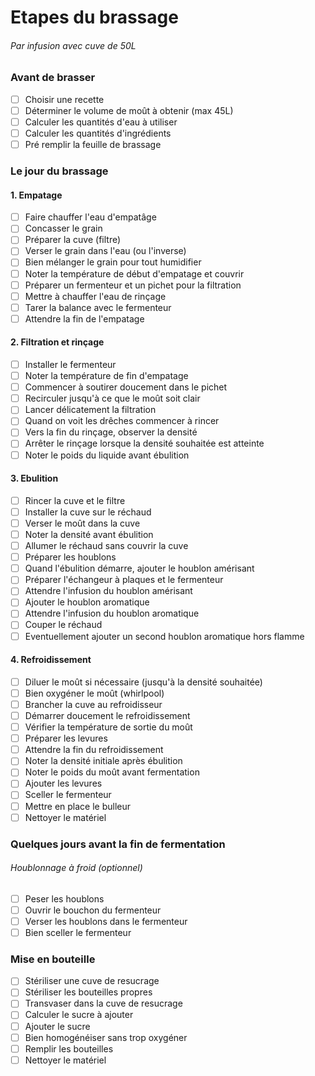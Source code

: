 # Etapes du brassage
###### Par infusion avec cuve de 50L

### Avant de brasser
- [ ] Choisir une recette
- [ ] Déterminer le volume de moût à obtenir (max 45L)
- [ ] Calculer les quantités d'eau à utiliser
- [ ] Calculer les quantités d'ingrédients
- [ ] Pré remplir la feuille de brassage

### Le jour du brassage
#### 1. Empatage
- [ ] Faire chauffer l'eau d'empatâge
- [ ] Concasser le grain
- [ ] Préparer la cuve (filtre)
- [ ] Verser le grain dans l'eau (ou l'inverse)
- [ ] Bien mélanger le grain pour tout humidifier
- [ ] Noter la température de début d'empatage et couvrir
- [ ] Préparer un fermenteur et un pichet pour la filtration
- [ ] Mettre à chauffer l'eau de rinçage
- [ ] Tarer la balance avec le fermenteur
- [ ] Attendre la fin de l'empatage

#### 2. Filtration et rinçage
- [ ] Installer le fermenteur
- [ ] Noter la température de fin d'empatage
- [ ] Commencer à soutirer doucement dans le pichet
- [ ] Recirculer jusqu'à ce que le moût soit clair
- [ ] Lancer délicatement la filtration
- [ ] Quand on voit les drêches commencer à rincer
- [ ] Vers la fin du rinçage, observer la densité
- [ ] Arrêter le rinçage lorsque la densité souhaitée est atteinte
- [ ] Noter le poids du liquide avant ébulition

#### 3. Ebulition
- [ ] Rincer la cuve et le filtre
- [ ] Installer la cuve sur le réchaud
- [ ] Verser le moût dans la cuve
- [ ] Noter la densité avant ébulition
- [ ] Allumer le réchaud sans couvrir la cuve
- [ ] Préparer les houblons
- [ ] Quand l'ébulition démarre, ajouter le houblon amérisant
- [ ] Préparer l'échangeur à plaques et le fermenteur
- [ ] Attendre l'infusion du houblon amérisant
- [ ] Ajouter le houblon aromatique
- [ ] Attendre l'infusion du houblon aromatique
- [ ] Couper le réchaud
- [ ] Eventuellement ajouter un second houblon aromatique hors flamme

#### 4. Refroidissement
- [ ] Diluer le moût si nécessaire (jusqu'à la densité souhaitée)
- [ ] Bien oxygéner le moût (whirlpool)
- [ ] Brancher la cuve au refroidisseur
- [ ] Démarrer doucement le refroidissement
- [ ] Vérifier la température de sortie du moût
- [ ] Préparer les levures
- [ ] Attendre la fin du refroidissement
- [ ] Noter la densité initiale après ébulition
- [ ] Noter le poids du moût avant fermentation
- [ ] Ajouter les levures
- [ ] Sceller le fermenteur
- [ ] Mettre en place le bulleur
- [ ] Nettoyer le matériel

### Quelques jours avant la fin de fermentation
###### Houblonnage à froid (optionnel)
- [ ] Peser les houblons
- [ ] Ouvrir le bouchon du fermenteur
- [ ] Verser les houblons dans le fermenteur
- [ ] Bien sceller le fermenteur

### Mise en bouteille
- [ ] Stériliser une cuve de resucrage
- [ ] Stériliser les bouteilles propres
- [ ] Transvaser dans la cuve de resucrage
- [ ] Calculer le sucre à ajouter
- [ ] Ajouter le sucre
- [ ] Bien homogénéiser sans trop oxygéner
- [ ] Remplir les bouteilles
- [ ] Nettoyer le matériel
